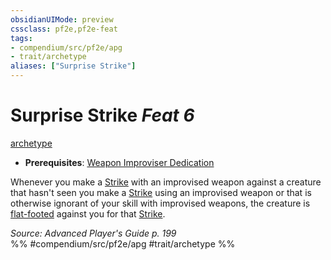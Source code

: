 ```yaml
---
obsidianUIMode: preview
cssclass: pf2e,pf2e-feat
tags:
- compendium/src/pf2e/apg
- trait/archetype
aliases: ["Surprise Strike"]
---
```

# Surprise Strike  *Feat 6*  
[archetype](rules/traits/archetype.md)  

- **Prerequisites**: [Weapon Improviser Dedication](compendium/feats/weapon-improviser-dedication-apg.md)

Whenever you make a [Strike](rules/actions/strike.md) with an improvised weapon against a creature that hasn't seen you make a [Strike](rules/actions/strike.md) using an improvised weapon or that is otherwise ignorant of your skill with improvised weapons, the creature is [flat-footed](rules/conditions.md#Flat-footed) against you for that [Strike](rules/actions/strike.md).

*Source: Advanced Player's Guide p. 199*  
%% #compendium/src/pf2e/apg #trait/archetype %%